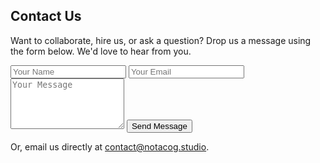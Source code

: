 <section class="section" id="contact" aria-labelledby="contact-heading">
  <h1 id="contact-heading">Contact Us</h1>
  <p>Want to collaborate, hire us, or ask a question? Drop us a message using the form below. We'd love to hear from you.</p>

  <form action="https://formspree.io/f/a-form" method="POST">
    <input type="text" name="name" placeholder="Your Name" required>
    <input type="email" name="_replyto" placeholder="Your Email" required>
    <textarea name="message" rows="5" placeholder="Your Message" required></textarea>
    <button type="submit">Send Message</button>
  </form>

  <div class="contact-email">
    <p>Or, email us directly at <a href="mailto:contact@notacog.studio">contact@notacog.studio</a>.</p>
  </div>
</section>
